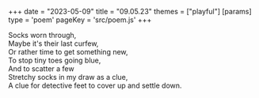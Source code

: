 +++
date = "2023-05-09"
title = "09.05.23"
themes = ["playful"]
[params]
  type = 'poem'
  pageKey = 'src/poem.js'
+++

Socks worn through,  
Maybe it's their last curfew,  
Or rather time to get something new,  
To stop tiny toes going blue,  
And to scatter a few  
Stretchy socks in my draw as a clue,  
A clue for detective feet to cover up and settle down.
